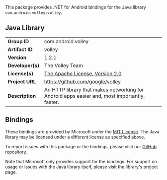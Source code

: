 This package provides .NET for Android bindings for the Java library `com.android.volley:volley`.

## Java Library

| | |
|-|-|
| **Group ID** | com.android.volley |
| **Artifact ID** | volley |
| **Version** | 1.2.1 |
| **Developer(s)** | The Volley Team |
| **License(s)** | [The Apache License, Version 2.0](http://www.apache.org/licenses/LICENSE-2.0.txt) |
| **Project URL** | https://github.com/google/volley |
| **Description** | An HTTP library that makes networking for Android apps easier and, most importantly, faster. |

## Bindings

These bindings are provided by Microsoft under the [MIT License](https://opensource.org/licenses/MIT). The Java
library may be licensed under a different license as specified above.

To report issues with this package or the bindings, please visit our [GitHub repository](https://aka.ms/android-libraries).

Note that Microsoft only provides support for the bindings. For support on
usage or issues with the Java library itself, please visit the library's project page.
